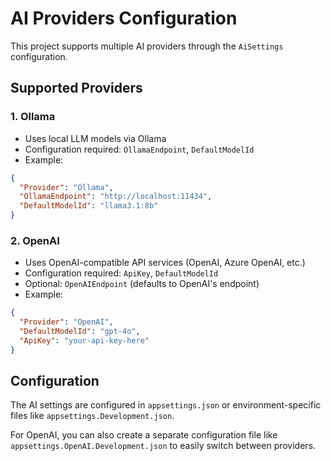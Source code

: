 # AI Providers Configuration

This project supports multiple AI providers through the `AiSettings` configuration.

## Supported Providers

### 1. Ollama
- Uses local LLM models via Ollama
- Configuration required: `OllamaEndpoint`, `DefaultModelId`
- Example:
```json
{
  "Provider": "Ollama",
  "OllamaEndpoint": "http://localhost:11434",
  "DefaultModelId": "llama3.1:8b"
}
```

### 2. OpenAI
- Uses OpenAI-compatible API services (OpenAI, Azure OpenAI, etc.)
- Configuration required: `ApiKey`, `DefaultModelId`
- Optional: `OpenAIEndpoint` (defaults to OpenAI's endpoint)
- Example:
```json
{
  "Provider": "OpenAI",
  "DefaultModelId": "gpt-4o",
  "ApiKey": "your-api-key-here"
}
```

## Configuration

The AI settings are configured in `appsettings.json` or environment-specific files like `appsettings.Development.json`.

For OpenAI, you can also create a separate configuration file like `appsettings.OpenAI.Development.json` to easily switch between providers.